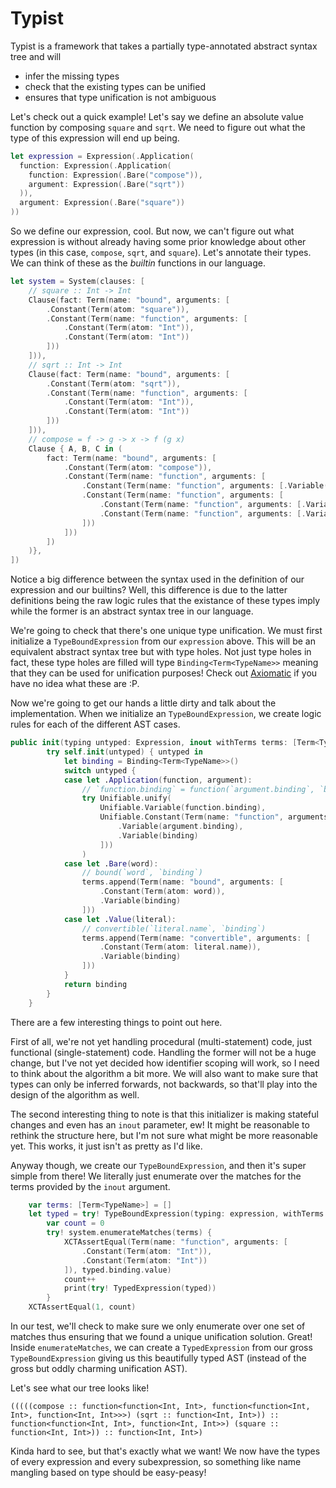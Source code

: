 # Typist

Typist is a framework that takes a partially type-annotated abstract syntax tree and will
- infer the missing types
- check that the existing types can be unified
- ensures that type unification is not ambiguous

Let's check out a quick example! Let's say we define an absolute value function by composing `square` and `sqrt`. We need to figure out what the type of this expression will end up being.
```swift
let expression = Expression(.Application(
  function: Expression(.Application(
    function: Expression(.Bare("compose")),
    argument: Expression(.Bare("sqrt"))
  )),
  argument: Expression(.Bare("square"))
))
```

So we define our expression, cool. But now, we can't figure out what expression is without already having some prior knowledge about other types (in this case, `compose`, `sqrt`, and `square`). Let's annotate their types. We can think of these as the *builtin* functions in our language.
```swift
let system = System(clauses: [
    // square :: Int -> Int
    Clause(fact: Term(name: "bound", arguments: [
        .Constant(Term(atom: "square")),
        .Constant(Term(name: "function", arguments: [
            .Constant(Term(atom: "Int")),
            .Constant(Term(atom: "Int"))
        ]))
    ])),
    // sqrt :: Int -> Int
    Clause(fact: Term(name: "bound", arguments: [
        .Constant(Term(atom: "sqrt")),
        .Constant(Term(name: "function", arguments: [
            .Constant(Term(atom: "Int")),
            .Constant(Term(atom: "Int"))
        ]))
    ])),
    // compose = f -> g -> x -> f (g x)
    Clause { A, B, C in (
        fact: Term(name: "bound", arguments: [
            .Constant(Term(atom: "compose")),
            .Constant(Term(name: "function", arguments: [
                .Constant(Term(name: "function", arguments: [.Variable(B), .Variable(C)])),
                .Constant(Term(name: "function", arguments: [
                    .Constant(Term(name: "function", arguments: [.Variable(A), .Variable(B)])),
                    .Constant(Term(name: "function", arguments: [.Variable(A), .Variable(C)]))
                ]))
            ]))
        ])
    )},
])
```

Notice a big difference between the syntax used in the definition of our expression and our builtins? Well, this difference is due to the latter definitions being the raw logic rules that the existance of these types imply while the former is an abstract syntax tree in our language.

We're going to check that there's one unique type unification. We must first initialize a `TypeBoundExpression` from our `expression` above. This will be an equivalent abstract syntax tree but with type holes. Not just type holes in fact, these type holes are filled will type `Binding<Term<TypeName>>` meaning that they can be used for unification purposes! Check out [Axiomatic](https://github.com/jadengeller/axiomatic) if you have no idea what these are :P.

Now we're going to get our hands a little dirty and talk about the implementation. When we initialize an `TypeBoundExpression`, we create logic rules for each of the different AST cases.
```swift
public init(typing untyped: Expression, inout withTerms terms: [Term<TypeName>]) throws {
        try self.init(untyped) { untyped in
            let binding = Binding<Term<TypeName>>()
            switch untyped {
            case let .Application(function, argument):
                // `function.binding` = function(`argument.binding`, `binding`)
                try Unifiable.unify(
                    Unifiable.Variable(function.binding),
                    Unifiable.Constant(Term(name: "function", arguments: [
                        .Variable(argument.binding),
                        .Variable(binding)
                    ]))
                )
            case let .Bare(word):
                // bound(`word`, `binding`)
                terms.append(Term(name: "bound", arguments: [
                    .Constant(Term(atom: word)),
                    .Variable(binding)
                ]))
            case let .Value(literal):
                // convertible(`literal.name`, `binding`)
                terms.append(Term(name: "convertible", arguments: [
                    .Constant(Term(atom: literal.name)),
                    .Variable(binding)
                ]))
            }
            return binding
        }
    }
```

There are a few interesting things to point out here.

First of all, we're not yet handling procedural (multi-statement) code, just functional (single-statement) code. Handling the former will not be a huge change, but I've not yet decided how identifier scoping will work, so I need to think about the algorithm a bit more. We will also want to make sure that types can only be inferred forwards, not backwards, so that'll play into the design of the algorithm as well.

The second interesting thing to note is that this initializer is making stateful changes and even has an `inout` parameter, ew! It might be reasonable to rethink the structure here, but I'm not sure what might be more reasonable yet. This works, it just isn't as pretty as I'd like.

Anyway though, we create our `TypeBoundExpression`, and then it's super simple from there! We literally just enumerate over the matches for the terms provided by the `inout` argument.
```swift
    var terms: [Term<TypeName>] = []
    let typed = try! TypeBoundExpression(typing: expression, withTerms: &terms)
        var count = 0
        try! system.enumerateMatches(terms) {
            XCTAssertEqual(Term(name: "function", arguments: [
                .Constant(Term(atom: "Int")), 
                .Constant(Term(atom: "Int"))
            ]), typed.binding.value)
            count++
            print(try! TypedExpression(typed))
        }
    XCTAssertEqual(1, count)
```

In our test, we'll check to make sure we only enumerate over one set of matches thus ensuring that we found a unique unification solution. Great! Inside `enumerateMatches`, we can create a `TypedExpression` from our gross `TypeBoundExpression` giving us this beautifully typed AST (instead of the gross but oddly charming unification AST).

Let's see what our tree looks like!
```
(((((compose :: function<function<Int, Int>, function<function<Int, Int>, function<Int, Int>>>) (sqrt :: function<Int, Int>)) :: function<function<Int, Int>, function<Int, Int>>) (square :: function<Int, Int>)) :: function<Int, Int>)
```

Kinda hard to see, but that's exactly what we want! We now have the types of every expression and every subexpression, so something like name mangling based on type should be easy-peasy!
